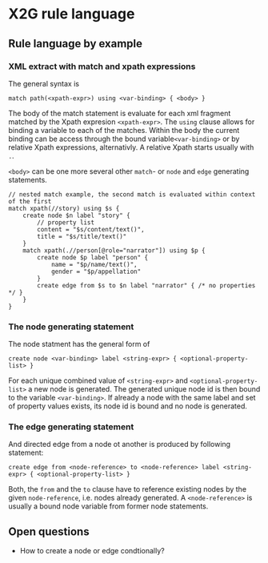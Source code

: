 # X2G rule language

## Rule language by example

### XML extract with match and xpath expressions

The general syntax is

`match path(<xpath-expr>) using <var-binding> { <body> }`

The body of the match statement is evaluate for each xml fragment matched by the Xpath expresion `<xpath-expr>`.  The `using` clause allows for binding a variable to each of the matches.  Within the body the current binding can be access through the bound variable`<var-binding>` or by relative Xpath expressions, alternativly.  A relative Xpath starts usually with `.`.

`<body>` can be one more several other `match`- or `node` and `edge` generating statements.

```
// nested match example, the second match is evaluated within context of the first
match xpath(//story) using $s {
    create node $n label "story" {
        // property list
        content = "$s/content/text()",
        title = "$s/title/text()"
    }
    match xpath(.//person[@role="narrator"]) using $p {
        create node $p label "person" {
            name = "$p/name/text()",
            gender = "$p/appellation"
        }
        create edge from $s to $n label "narrator" { /* no properties */ }
    }
}
```

### The node generating statement

The node statment has the general form of

`create node <var-binding> label <string-expr> { <optional-property-list> }`

For each unique combined value of `<string-expr>` and `<optional-property-list>` a new node is generated.  The generated unique node id is then bound to the variable `<var-binding>`.  If already a node with the same label and set of property values exists, its node id is bound and no node is generated.

### The edge generating statement

And directed edge from a node ot another is produced by following statement:

`create edge from <node-reference> to <node-reference> label <string-expr> { <optional-property-list> }`

Both, the `from` and the `to` clause have to reference existing nodes by the given `node-reference`, i.e. nodes already generated.  A `<node-reference>` is usually a bound node variable from former node statements.

## Open questions
* How to create a node or edge condtionally?
